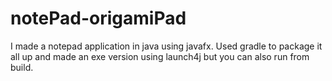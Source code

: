 # notePad-origamiPad
I made a notepad application in java using javafx. Used gradle to package it all up and made an exe version using launch4j but you can also run from build.
